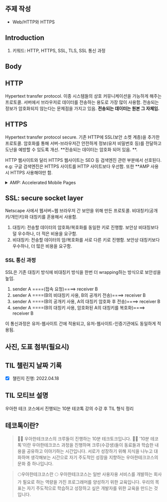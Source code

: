 ## 주제 작성

- Web/HTTP와 HTTPS

## Introduction

1. 키워드: HTTP, HTTPS, SSL, TLS, SSL 통신 과정 

## Body

## HTTP

Hypertext transfer protocol. 이종 시스템들의 상호 커뮤니케이션을 가능하게 해주는 프로토콜. 서버에서 브라우저로 데이터를 전송하는 용도로 가장 많이 사용함. 전송되는 정보가 암호화되지 않는다는 문제점을 가지고 있음. **전송되는 데이터는 원본 그 자체임.**

## HTTPS

Hypertext transfer protocol secure. 기존 HTTP에 SSL(보안 소켓 계층)을 추가한 프로토콜. 암호화를 통해 서버-브라우저간 안전하게 정보(유저 비밀번호 등)를 전달하고 도난을 예방할 수 있도록 개선. **전송되는 데이터는 암호화 되어 있음. **.

HTTP 웹사이트와 달리 HTTPS 웹사이트는 SEO 등 검색엔진 관련 부분에서 선호된다. e.g: 구글 검색엔진은 HTTPS 사이트를 HTTP 사이트보다 우선함. 또한 **AMP 사용시 HTTPS 사용해야만 함. 

<details>
<summary>AMP: Accelerated Mobile Pages</summary>

> AMP (originally an acronym for Accelerated Mobile Pages[1]) is an open source HTML framework developed by the AMP Open Source Project.[2] It was originally created by Google as a competitor to Facebook Instant Articles and Apple News.[3] AMP is optimized for mobile web browsing and intended to help webpages load faster.[4] AMP pages may be cached by a CDN, such as Microsoft Bing or Cloudflare's AMP caches, which allows pages to be served more quickly

- 자료 출처: https://en.wikipedia.org/wiki/Accelerated_Mobile_Pages
</details>

## SSL: secure socket layer

Netscape 사에서 웹서버~웹 브라우저 간 보안을 위해 만든 프로토콜. 비대칭키(공개키/개인키)와 대칭키를 혼용해서 사용함.

1. 대칭키: 전송할 데이터의 암호화/복호화를 동일한 키로 진행함. 보안상 비대칭보다 덜 우수하나, 더 적은 비용을 요구함. 
1. 비대칭키: 전송할 데이터의 암/복호화를 서로 다른 키로 진행함. 보안상 대칭키보다 우수하나, 더 많은 비용을 요구함.

### SSL 통신 과정

SSL은 기존 대칭키 방식에 비대칭키 방식을 한번 더 wrapping하는 방식으로 보안성을 높임.

1. sender A ====(접속 요청)====> receiver B
1. sender A ====(B의 비대칭키 사용, B의 공개키 전송)====> receiver B
1. sender A ====(B의 공개키 사용, A의 대칭키 암호화 후 전송)====> receiver B
1. sender A ====(B의 대칭키 사용, 암호화된 A의 대칭키를 복호화)====> receiver B

이 통신과정은 유저-웹사이트 간에 적용되고, 유저-웹사이트-인증기관에도 동일하게 적용됨.
 
## 사진, 도표 첨부(필요시)

## TIL 챌린지 날짜 기록
- [x] 챌린지 진행: 2022.04.18

## TIL 모티브 설명
우아한 테크 코스에서 진행되는 10분 테코톡 강의 수강 후 TIL 형식 정리

## 테코톡이란? 
> 🙋‍♀️ 우아한테크코스의 크루들이 진행하는 10분 테크토크입니다. 🙋‍♂️ '10분 테코톡'이란  우아한테크코스 과정을 진행하며 크루(수강생)들이 동료들과 학습한 내용을 공유하고 이야기하는 시간입니다. 서로가 성장하기 위해 지식을 나누고 대화하며 생각해보는 시간으로 자기 주도적인 성장을 지향하는 우아한테크코스의 문화 중 하나입니다.

> 🌕우아한테크코스란 🌕 우아한테크코스는 일반 사용자용 서비스를 개발하는 회사가 필요로 하는 역량을 가진 프로그래머를 양성하기 위한 교육입니다. 우리의 목표는 자기 주도적으로 학습하고 성장하고 싶은 개발자를 위한 교육을 만드는 것입니다.

